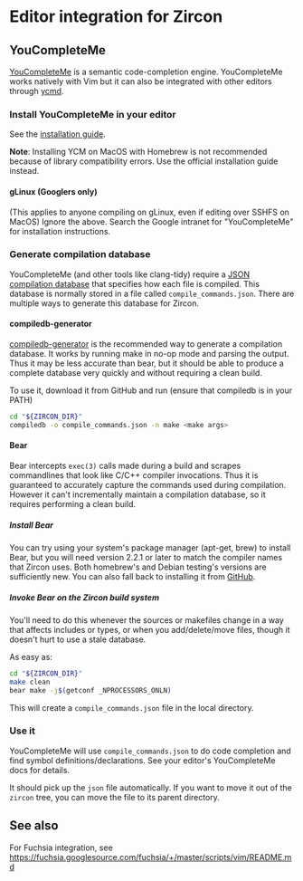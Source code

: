 # Editor integration for Zircon

## YouCompleteMe

[YouCompleteMe](https://valloric.github.io/YouCompleteMe/) is a semantic
code-completion engine. YouCompleteMe works natively with Vim but it can also be
integrated with other editors through [ycmd](https://github.com/Valloric/ycmd).

### Install YouCompleteMe in your editor

See the [installation
guide](https://github.com/Valloric/YouCompleteMe#installation).

**Note**: Installing YCM on MacOS with Homebrew is not recommended because of
library compatibility errors. Use the official installation guide instead.

#### gLinux (Googlers only)

(This applies to anyone compiling on gLinux, even if editing over SSHFS on
MacOS) Ignore the above. Search the Google intranet for "YouCompleteMe" for
installation instructions.

### Generate compilation database

YouCompleteMe (and other tools like clang-tidy) require a [JSON compilation
database](https://clang.llvm.org/docs/JSONCompilationDatabase.html) that
specifies how each file is compiled. This database is normally stored in a file
called `compile_commands.json`. There are multiple ways to generate this
database for Zircon.

#### compiledb-generator

[compiledb-generator](https://github.com/nickdiego/compiledb-generator) is the
recommended way to generate a compilation database. It works by running make in
no-op mode and parsing the output. Thus it may be less accurate than bear, but
it should be able to produce a complete database very quickly and without
requiring a clean build.

To use it, download it from GitHub and run (ensure that compiledb is in your PATH)

```bash
cd "${ZIRCON_DIR}"
compiledb -o compile_commands.json -n make <make args>
```

#### Bear

Bear intercepts `exec(3)` calls made during a build and scrapes commandlines
that look like C/C++ compiler invocations. Thus it is guaranteed to accurately
capture the commands used during compilation. However it can't incrementally
maintain a compilation database, so it requires performing a clean build.

##### Install Bear

You can try using your system's package manager (apt-get, brew) to install Bear,
but you will need version 2.2.1 or later to match the compiler names that Zircon
uses. Both homebrew's and Debian testing's versions are sufficiently new. You
can also fall back to installing it from
[GitHub](https://github.com/rizsotto/Bear).

##### Invoke Bear on the Zircon build system

You'll need to do this whenever the sources or makefiles change in a way that
affects includes or types, or when you add/delete/move files, though it doesn't
hurt to use a stale database.

As easy as:

```bash
cd "${ZIRCON_DIR}"
make clean
bear make -j$(getconf _NPROCESSORS_ONLN)
```

This will create a `compile_commands.json` file in the local directory.

### Use it

YouCompleteMe will use `compile_commands.json` to do code completion and find
symbol definitions/declarations. See your editor's YouCompleteMe docs for
details.

It should pick up the `json` file automatically. If you want to move it out of
the `zircon` tree, you can move the file to its parent directory.

## See also

For Fuchsia integration, see
https://fuchsia.googlesource.com/fuchsia/+/master/scripts/vim/README.md
